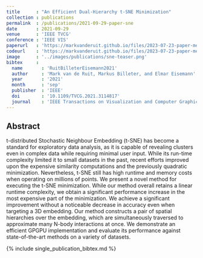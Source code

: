 ```yaml
---
title      : "An Efficient Dual-Hierarchy t-SNE Minimization"
collection : publications
permalink  : /publications/2021-09-29-paper-sne
date       : 2021-09-29
venue      : 'IEEE TVCG'
conference : 'IEEE VIS'
paperurl   : 'https://markvanderuit.github.io/files/2023-07-23-paper-metameric.pdf'
codeurl    : 'https://markvanderuit.github.io/files/2023-07-23-paper-metameric.zip'
image      : '../images/publications/sne-teaser.png'
bibtex     :
  name       : 'RuitBilleterEisemann2021'
  author     : 'Mark van de Ruit, Markus Billeter, and Elmar Eisemann'
  year       : '2021'
  month      : 'sep'
  publisher  : 'IEEE'
  doi        : '10.1109/TVCG.2021.3114817'
  journal    : 'IEEE Transactions on Visualization and Computer Graphics'
---
```


## Abstract

t-distributed Stochastic Neighbour Embedding (t-SNE) has become a standard for exploratory data analysis, as it is capable of revealing clusters even in complex data while requiring minimal user input. While its run-time complexity limited it to small datasets in the past, recent efforts improved upon the expensive similarity computations and the previously quadratic minimization. Nevertheless, t-SNE still has high runtime and memory costs when operating on millions of points. We present a novel method for executing the t-SNE minimization. While our method overall retains a linear runtime complexity, we obtain a significant performance increase in the most expensive part of the minimization. We achieve a significant improvement without a noticeable decrease in accuracy even when targeting a 3D embedding. Our method constructs a pair of spatial hierarchies over the embedding, which are simultaneously traversed to approximate many N-body interactions at once. We demonstrate an efficient GPGPU implementation and evaluate its performance against state-of-the-art methods on a variety of datasets.

{% include single_publication_bibtex.md %}
